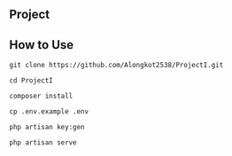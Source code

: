 ## Project 

## How to Use

`git clone https://github.com/Alongkot2538/ProjectI.git`

`cd ProjectI`

`composer install`

`cp .env.example .env`

`php artisan key:gen`

`php artisan serve`
